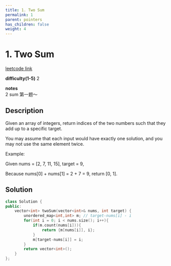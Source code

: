 ```yaml
---
title: 1. Two Sum
permalink: 1
parent: pointers
has_children: false
weight: 4
---
```

# 1. Two Sum
[leetcode link](https://leetcode.com/problems/two-sum/)

**difficulty(1-5)** 
2

**notes**   
2 sum 第一题～

## Description
Given an array of integers, return indices of the two numbers such that they add up to a specific target.

You may assume that each input would have exactly one solution, and you may not use the same element twice.

Example:

Given nums = [2, 7, 11, 15], target = 9,

Because nums[0] + nums[1] = 2 + 7 = 9,
return [0, 1].

## Solution
```c++
class Solution {
public:
    vector<int> twoSum(vector<int>& nums, int target) {
        unordered_map<int,int> m; // target-nums[i] - i
        for(int i = 0; i < nums.size(); i++){
            if(m.count(nums[i])){
                return {m[nums[i]], i};
            }
            m[target-nums[i]] = i;
        }
        return vector<int>();
    }
};
```
